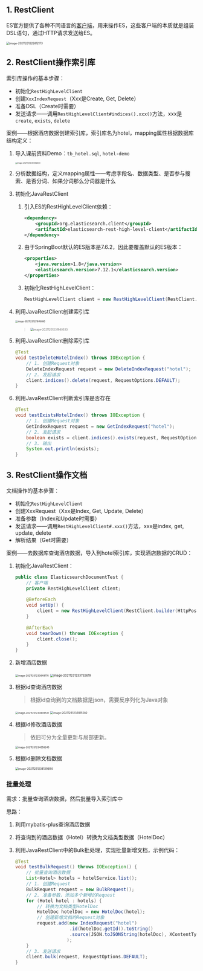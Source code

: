 ## 1. RestClient

ES官方提供了各种不同语言的[客户端](https://www.elastic.co/guide/en/elasticsearch/client/index.html)，用来操作ES，这些客户端的本质就是组装DSL语句，通过HTTP请求发送给ES。

<img src="https://chua-n.gitee.io/blog-images/notebooks/数据库/Elasticsearch/image-20211231225812173.png" alt="image-20211231225812173" style="zoom:50%;" />

## 2. RestClient操作索引库

索引库操作的基本步骤：

- 初始化`RestHighLevelClient`
- 创建`XxxIndexRequest`（Xxx是Create, Get, Delete）
- 准备DSL（Create时需要）
- 发送请求——调用`RestHighLevelClient#indices().xxx()`方法，xxx是`create`, `exists`, `delete`

案例——根据酒店数据创建索引库，索引库名为hotel，mapping属性根据数据库结构定义：

1. 导入课前资料Demo：`tb_hotel.sql`, `hotel-demo`

    <img src="https://chua-n.gitee.io/blog-images/notebooks/数据库/Elasticsearch/image-20211231230302633.png" alt="image-20211231230302633" style="zoom:33%;" />

2. 分析数据结构，定义mapping属性——考虑字段名、数据类型、是否参与搜索、是否分词、如果分词那么分词器是什么

3. 初始化JavaRestClient

    1. 引入ES的RestHighLevelClient依赖：

        ```xml
        <dependency>
            <groupId>org.elasticsearch.client</groupId>
            <artifactId>elasticsearch-rest-high-level-client</artifactId>
        </dependency>
        ```

    2. 由于SpringBoot默认的ES版本是7.6.2，因此要覆盖默认的ES版本：

        ```xml
        <properties>
            <java.version>1.8</java.version>
            <elasticsearch.version>7.12.1</elasticsearch.version>
        </properties>
        ```

    3. 初始化RestHighLevelClient：

        ```java
        RestHighLevelClient client = new RestHighLevelClient(RestClient.builder(HttpHost.create("http://192.168.150.101:9200")));
        ```

4. 利用JavaRestClient创建索引库

    <img src="https://chua-n.gitee.io/blog-images/notebooks/数据库/Elasticsearch/image-20211231231648680.png" alt="image-20211231231648680" style="zoom:40%;" />

    > <img src="https://chua-n.gitee.io/blog-images/notebooks/数据库/Elasticsearch/image-20211231231940533.png" alt="image-20211231231940533" style="zoom:50%;" />

5. 利用JavaRestClient删除索引库

    ```java
    @Test
    void testDeleteHotelIndex() throws IOException {
        // 1. 创建Request对象
        DeleteIndexRequest request = new DeleteIndexRequest("hotel");
        // 2. 发起请求
        client.indices().delete(request, RequestOptions.DEFAULT);
    }
    ```

6. 利用JavaRestClient判断索引库是否存在

    ```java
    @Test
    void testExistsHotelIndex() throws IOException {
        // 1. 创建Request对象
        GetIndexRequest request = new GetIndexRequest("hotel");
        // 2. 发起请求
        boolean exists = client.indices().exists(request, RequestOptions.DEFAULT);
        // 3. 输出
        System.out.println(exists);
    }
    ```

## 3. RestClient操作文档

文档操作的基本步骤：

- 初始化`RestHighLevelClient`
- 创建XxxRequest（Xxx是Index, Get, Update, Delete）
- 准备参数（Index和Update时需要）
- 发送请求——调用`RestHighLevelClient#.xxx()`方法，xxx是index, get, update, delete
- 解析结果（Get时需要）

案例——去数据库查询酒店数据，导入到hotel索引库，实现酒店数据的CRUD：

1. 初始化JavaRestClient：

    ```java
    public class ElasticsearchDocumentTest {
        // 客户端
        private RestHighLevelClient client;
        
        @BeforeEach
        void setUp() {
            client = new RestHighLevelClient(RestClient.builder(HttpPost.create("http://192.168.150.101:9200")));
        }
        
        @AfterEach
        void tearDown() throws IOException {
            client.close();
        }
    }
    ```

2. 新增酒店数据

    <img src="https://chua-n.gitee.io/blog-images/notebooks/数据库/Elasticsearch/image-20211231233648176.png" alt="image-20211231233648176" style="zoom:45%;" />

    <img src="https://chua-n.gitee.io/blog-images/notebooks/数据库/Elasticsearch/image-20211231233732619.png" alt="image-20211231233732619" style="zoom:55%;" />

3. 根据id查询酒店数据

    > 根据id查询到的文档数据是json，需要反序列化为Java对象

    <img src="https://chua-n.gitee.io/blog-images/notebooks/数据库/Elasticsearch/image-20211231233839531.png" alt="image-20211231233839531" style="zoom:45%;" />

    <img src="https://chua-n.gitee.io/blog-images/notebooks/数据库/Elasticsearch/image-20211231233915282.png" alt="image-20211231233915282" style="zoom:50%;" />

4. 根据id修改酒店数据

    > 依旧可分为全量更新与局部更新。

    <img src="https://chua-n.gitee.io/blog-images/notebooks/数据库/Elasticsearch/image-20211231234058245.png" alt="image-20211231234058245" style="zoom:45%;" />

5. 根据id删除文档数据

    <img src="https://chua-n.gitee.io/blog-images/notebooks/数据库/Elasticsearch/image-20211231234139694.png" alt="image-20211231234139694" style="zoom:50%;" />

### 批量处理

需求：批量查询酒店数据，然后批量导入索引库中

思路：

1. 利用mybatis-plus查询酒店数据

2. 将查询到的酒店数据（Hotel）转换为文档类型数据（HotelDoc）

3. 利用JavaRestClient中的Bulk批处理，实现批量新增文档，示例代码：

    ```java
    @Test
    void testBulkRequest() throws IOException() {
        // 批量查询酒店数据
        List<Hotel> hotels = hotelService.list();
        // 1. 创建Request
        BulkRequest request = new BulkRequest();
        // 2. 准备参数，添加多个新增的Request
        for (Hotel hotel : hotels) {
            // 转换为文档类型HotelDoc
            HotelDoc hotelDoc = new HotelDoc(hotel);
            // 创建新增文档的Request对象
            request.add(new IndexRequest("hotel")
                        .id(hotelDoc.getId().toString()
                        .source(JSON.toJSONString(hotelDoc), XContentType.JSON))
                       );
        }
        // 3. 发送请求
        client.bulk(request, RequestOptions.DEFAULT);
    }
    ```

